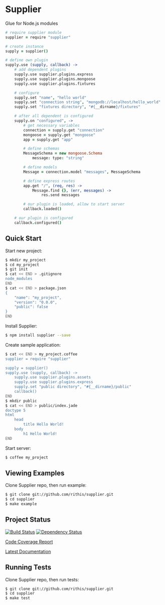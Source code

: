 # Supplier

Glue for Node.js modules

```coffeescript
# require supplier module
supplier = require "supplier"

# create instance
supply = supplier()

# define own plugin
supply.use (supply, callback) ->
    # add dependent plugins
    supply.use supplier.plugins.express
    supply.use supplier.plugins.mongoose
    supply.use supplier.plugins.fixtures

    # configure
    supply.set "name", "hello world"
    supply.set "connection string", "mongodb://localhost/hello_world"
    supply.set "fixtures directory", "#{__dirname}/fixtures"

    # after all dependent is configured
    supply.on "configured", ->
        # get necessary variables
        connection = supply.get "connection"
        mongoose = supply.get "mongoose"
        app = supply.get "app"

        # define schemas
        MessageSchema = new mongoose.Schema
            message: type: "string"

        # define models
        Message = connection.model "messages", MessageSchema

        # define express routes
        app.get "/", (req, res) ->
            Message.find {}, (err, messages) ->
                res.send messages

        # our plugin is loaded, allow to start server
        callback.loaded()

    # our plugin is configured
    callback.configured()
```

## Quick Start

Start new project:

```sh
$ mkdir my_project
$ cd my_project
$ git init
$ cat << END > .gitignore
node_modules
END
$ cat << END > package.json
{
    "name": "my_project",
    "version": "0.0.0",
    "public": false
}
END
```

Install Supplier:

```sh
$ npm install supplier --save
```

Create sample application:

```sh
$ cat << END > my_project.coffee
supplier = require "supplier"

supply = supplier()
supply.use (supply, callback) ->
    supply.use supplier.plugins.assets
    supply.use supplier.plugins.express
    supply.set "public directory", "#{__dirname}/public"
    callback()
END
$ mkdir public
$ cat << END > public/index.jade
doctype 5
html
    head
        title Hello World!
    body
        h1 Hello World!
END
```

Start server:

```sh
$ coffee my_project
```

## Viewing Examples

Clone Supplier repo, then run example:

```sh
$ git clone git://github.com/rithis/supplier.git
$ cd supplier
$ make example
```

## Project Status

[![Build Status](https://drone.io/github.com/rithis/supplier/status.png)](https://drone.io/github.com/rithis/supplier/latest) [![Dependency Status](https://gemnasium.com/rithis/supplier.png)](https://gemnasium.com/rithis/supplier)

[Code Coverage Report](http://rithis.github.com/supplier/coverage.html)

[Latest Documentation](http://rithis.github.com/supplier/docs/index.html)

## Running Tests

Clone Supplier repo, then run tests:

```sh
$ git clone git://github.com/rithis/supplier.git
$ cd supplier
$ make test
```
